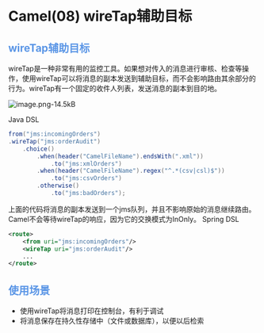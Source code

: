 # Camel(08) wireTap辅助目标

## <font color=#5B96E6>wireTap辅助目标</font>
wireTap是一种非常有用的监控工具。如果想对传入的消息进行审核、检查等操作，使用wireTap可以将消息的副本发送到辅助目标，而不会影响路由其余部分的行为。wireTap有一个固定的收件人列表，发送消息的副本到目的地。

![image.png-14.5kB][1]

Java DSL
```java
from("jms:incomingOrders")
.wireTap("jms:orderAudit")
	.choice()
		.when(header("CamelFileName").endsWith(".xml"))
			.to("jms:xmlOrders")
		.when(header("CamelFileName").regex("^.*(csv|csl)$"))
			.to("jms:csvOrders")
		.otherwise()
			.to("jms:badOrders");
```
上面的代码将消息的副本发送到一个jms队列，并且不影响原始的消息继续路由。Camel不会等待wireTap的响应，因为它的交换模式为InOnly。
Spring DSL
```xml
<route>
    <from uri="jms:incomingOrders"/>
    <wireTap uri="jms:orderAudit"/>
    ...
</route>
```

## <font color=#5B96E6>使用场景</font>
 - 使用wireTap将消息打印在控制台，有利于调试
 - 将消息保存在持久性存储中（文件或数据库），以便以后检索





[1]: http://static.zybuluo.com/Wang-1997/0jklavelepn5ewn8nnyxst1i/image.png




